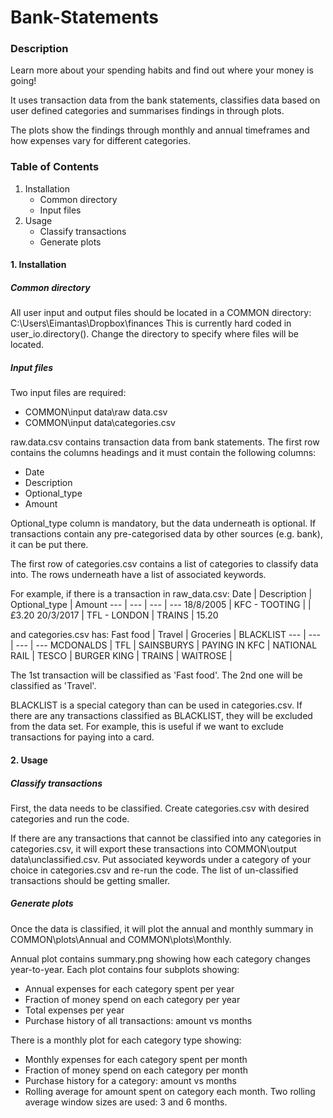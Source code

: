 # Bank-Statements

### Description
Learn more about your spending habits and find out where your money is going!

It uses transaction data from the bank statements, classifies
data based on user defined categories and summarises findings in through plots.

The plots show the findings through monthly and annual timeframes and how
expenses vary for different categories.

### Table of Contents
1. Installation
   - Common directory
   - Input files
2. Usage
   - Classify transactions
   - Generate plots

#### 1. Installation
##### Common directory
All user input and output files should be located in a COMMON directory:
C:\Users\Eimantas\Dropbox\finances
This is currently hard coded in user_io.directory().
Change the directory to specify where files will be located.

##### Input files
Two input files are required:
 - COMMON\input data\raw data.csv
 - COMMON\input data\categories.csv

raw.data.csv contains transaction data from bank statements.
The first row contains the columns headings and it must contain
the following columns:
 - Date
 - Description
 - Optional_type
 - Amount

Optional_type column is mandatory, but the data underneath is optional.
If transactions contain any pre-categorised data by other sources
(e.g. bank), it can be put there.

The first row of categories.csv contains a list of
categories to classify data into. The rows underneath have a list of
associated keywords.

For example, if there is a transaction in raw_data.csv:
Date | Description | Optional_type | Amount
--- | --- | --- | ---
18/8/2005 | KFC - TOOTING | | £3.20
20/3/2017 | TFL - LONDON | TRAINS | 15.20

and categories.csv has:
Fast food | Travel | Groceries | BLACKLIST
--- | --- | --- | ---
MCDONALDS | TFL | SAINSBURYS | PAYING IN
KFC | NATIONAL RAIL | TESCO |
BURGER KING | TRAINS | WAITROSE |

The 1st transaction will be classified as 'Fast food'.
The 2nd one will be classified as 'Travel'.

BLACKLIST is a special category than can be used in categories.csv.
If there are any transactions classified as BLACKLIST, they will be
excluded from the data set. For example, this is useful if we want to
exclude transactions for paying into a card.

#### 2. Usage
##### Classify transactions
First, the data needs to be classified. Create categories.csv with desired
categories and run the code.

If there are any transactions that cannot be classified into any
categories in categories.csv, it will export these transactions into
COMMON\output data\unclassified.csv. Put associated keywords under a
category of your choice in categories.csv and re-run the code.
The list of un-classified transactions should be getting smaller.

##### Generate plots
Once the data is classified, it will plot the annual and monthly summary in
COMMON\plots\Annual and COMMON\plots\Monthly.

Annual plot contains summary.png showing how each category changes
year-to-year. Each plot contains four subplots showing:
 - Annual expenses for each category spent per year
 - Fraction of money spend on each category per year
 - Total expenses per year
 - Purchase history of all transactions: amount vs months

There is a monthly plot for each category type showing:
 - Monthly expenses for each category spent per month
 - Fraction of money spend on each category per month
 - Purchase history for a category: amount vs months
 - Rolling average for amount spent on category each month.
   Two rolling average window sizes are used: 3 and 6 months.
